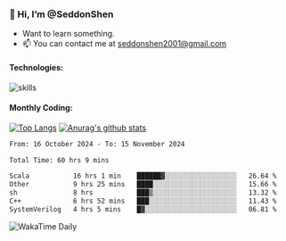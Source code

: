 ### 👋 Hi, I’m @SeddonShen
- Want to learn something.
- 📫 You can contact me at seddonshen2001@gmail.com

#### Technologies:

![skills](https://skillicons.dev/icons?i=scala,js,html,css,bootstrap,jquery,c,cpp,cloudflare,django,docker,flask,git,github,githubactions,linux,latex,mysql,nodejs,ps,php,pr,py,raspberrypi,redis,unreal,v,vscode,vue,bash)

#### Monthly Coding:
[![Top Langs](https://github-readme-stats.vercel.app/api/top-langs?username=seddonshen&show_icons=true&locale=en&layout=compact&hide=html&langs_count=8)](https://github.com/SeddonShen/)
[![Anurag's github stats](https://github-readme-stats.vercel.app/api?username=SeddonShen&count_private=true&show_icons=true)](https://github.com/anuraghazra/github-readme-stats)
<!--START_SECTION:waka-->

```txt
From: 16 October 2024 - To: 15 November 2024

Total Time: 60 hrs 9 mins

Scala           16 hrs 1 min    ██████▓░░░░░░░░░░░░░░░░░░   26.64 %
Other           9 hrs 25 mins   ████░░░░░░░░░░░░░░░░░░░░░   15.66 %
sh              8 hrs           ███▒░░░░░░░░░░░░░░░░░░░░░   13.32 %
C++             6 hrs 52 mins   ███░░░░░░░░░░░░░░░░░░░░░░   11.43 %
SystemVerilog   4 hrs 5 mins    █▓░░░░░░░░░░░░░░░░░░░░░░░   06.81 %
```

<!--END_SECTION:waka-->

![WakaTime Daily](https://wakatime.com/share/@seddon2001/61a7e342-5f12-4fea-bf92-1fac161e97d6.svg)
<!---
SeddonShen/SeddonShen is a ✨ special ✨ repository because its `README.md` (this file) appears on your GitHub profile.
You can click the Preview link to take a look at your changes.
--->
